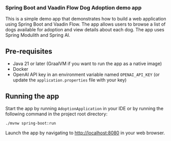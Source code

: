 ### Spring Boot and Vaadin Flow Dog Adoption demo app

This is a simple demo app that demonstrates how to build a web application using Spring Boot and Vaadin Flow. 
The app allows users to browse a list of dogs available for adoption and view details about each dog.
The app uses Spring Modulith and Spring AI. 


## Pre-requisites
- Java 21 or later (GraalVM if you want to run the app as a native image)
- Docker
- OpenAI API key in an environment variable named `OPENAI_API_KEY` (or update the `application.properties` file with your key)

## Running the app

Start the app by running `AdoptionApplication` in your IDE or by running the following command in the project root directory:

```
./mvnw spring-boot:run
```

Launch the app by navigating to [http://localhost:8080](http://localhost:8080) in your web browser.